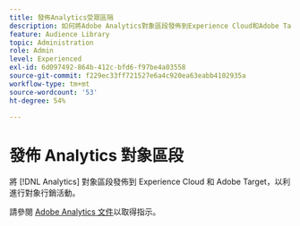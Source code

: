 ```yaml
---
title: 發佈Analytics受眾區隔
description: 如何將Adobe Analytics對象區段發佈到Experience Cloud和Adobe Target，以利進行對象行銷活動。
feature: Audience Library
topic: Administration
role: Admin
level: Experienced
exl-id: 6d097492-864b-412c-bfd6-f97be4a03558
source-git-commit: f229ec33ff721527e6a4c920ea63eabb4102935a
workflow-type: tm+mt
source-wordcount: '53'
ht-degree: 54%

---
```


# 發佈 Analytics 對象區段

將 [!DNL Analytics] 對象區段發佈到 Experience Cloud 和 Adobe Target，以利進行對象行銷活動。

請參閱 [Adobe Analytics 文件](https://experienceleague.adobe.com/docs/analytics/components/segmentation/segmentation-workflow/seg-publish.html?lang=zh-Hant)以取得指示。
